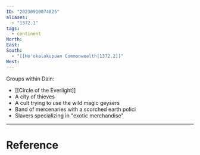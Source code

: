 ```yaml
---
ID: "20230910074825"
aliases:
  - "1372.1"
tags:
  - continent
North: 
East: 
South:
  - "[[Ho'okalakupuan Commonwealth|1372.2]]"
West:
---
```

Groups within Dain:

- [[Circle of the Everlight]]
- A city of thieves
- A cult trying to use the wild magic geysers
- Band of mercenaries with a scorched earth polici
- Slavers specializing in "exotic merchandise"

---

# Reference
